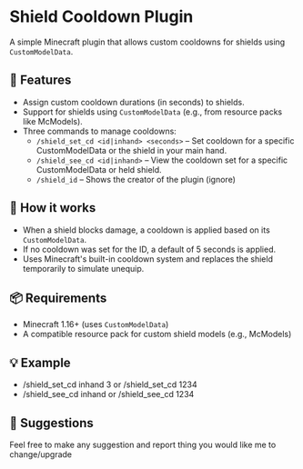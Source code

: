 # Shield Cooldown Plugin

A simple Minecraft plugin that allows custom cooldowns for shields using `CustomModelData`.

## 🔧 Features

- Assign custom cooldown durations (in seconds) to shields.
- Support for shields using `CustomModelData` (e.g., from resource packs like McModels).
- Three commands to manage cooldowns:
    - `/shield_set_cd <id|inhand> <seconds>` – Set cooldown for a specific CustomModelData or the shield in your main hand.
    - `/shield_see_cd <id|inhand>` – View the cooldown set for a specific CustomModelData or held shield.
    - `/shield_id` – Shows the creator of the plugin (ignore)

## 🧱 How it works

- When a shield blocks damage, a cooldown is applied based on its `CustomModelData`.
- If no cooldown was set for the ID, a default of 5 seconds is applied.
- Uses Minecraft's built-in cooldown system and replaces the shield temporarily to simulate unequip.

## 📦 Requirements

- Minecraft 1.16+ (uses `CustomModelData`)
- A compatible resource pack for custom shield models (e.g., McModels)

## 💡 Example

- /shield_set_cd inhand 3 or /shield_set_cd 1234
- /shield_see_cd inhand or /shield_see_cd 1234

##  🚩 Suggestions
Feel free to make any suggestion and report thing you would like me to change/upgrade
